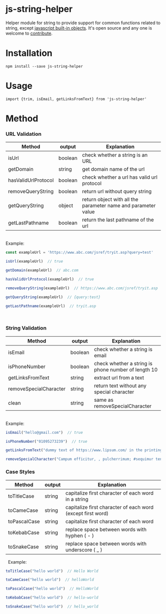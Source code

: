 # js-string-helper

Helper module for string to provide support for common functions related to string, except [javascript built-in objects](https://developer.mozilla.org/en-US/docs/Web/JavaScript/Reference/Global_Objects/String). It's open source and any one is welcome to [contribute](https://github.com/sifatul/js-string-helper/blob/913b16a95360eeb9083040cb04c28b17fac2a9e9/CONTRIBUTING.md).

# Installation
`npm install --save js-string-helper`

# Usage
`import {trim, isEmail, getLinksFromText} from 'js-string-helper' `
# Method

### URL Validation
 
| Method | output | Explanation
| ------------- | ------------- | ------------- |
| isUrl  | boolean  | check whether a string is an URL
| getDomain  | string  | get domain name of the url
| hasValidUrlProtocol  | boolean  | check whether a url has valid url protocol
| removeQueryString  | boolean  | return url without query string
| getQueryString  | object  | return object with all the parameter name and parameter value
| getLastPathname  | boolean  | return the last pathname of the url

&nbsp; \
Example: 
```js
const exampleUrl = 'https://www.abc.com/jsref/tryit.asp?query=test'

isUrl(exampleUrl)  // true

getDomain(exampleUrl)  // abc.com

hasValidUrlProtocol(exampleUrl)  // true

removeQueryString(exampleUrl)  // https://www.abc.com/jsref/tryit.asp

getQueryString(exampleUrl)  // {query:test}

getLastPathname(exampleUrl)  // tryit.asp
``` 
&nbsp;
### String Validation
| Method | output | Explanation
| ------------- | ------------- | ------------- |
| isEmail  | boolean  | check whether a string is email
| isPhoneNumber  | boolean  | check whether a string is phone number of length 10
| getLinksFromText  | string  | extract url from a text
| removeSpecialCharacter  | string  | return text without any special character
| clean  | string  | same as removeSpecialCharacter
 

&nbsp; \
Example: 
```js
isEmail("hello@gmail.com")  // true

isPhoneNumber("01095273239")  // true 

getLinksFromText("dummy text of https://www.lipsum.com/ in the printing")  // https://www.lipsum.com/ 

removeSpecialCharacter("Campum efficitur, , pulcherrimum; #sequimur teneam ullo! ")  // Campum efficitur  pulcherrimum sequimur teneam ullo  asp

``` 
### Case Styles
| Method | output | Explanation
| ------------- | ------------- | ------------- | 
| toTitleCase  | string  | capitalize first character of each word in a string
| toCameCase  | string  | capitalize first character of each word (except first word)
| toPascalCase  | string  | capitalize first character of each word
| toKebabCase  | string  | replace space between words with hyphen ( - )
| toSnakeCase  | string  | replace space between words with underscore ( _ ) 

&nbsp; 
Example: 
```js
toTitleCase("hello world")  // Hello World

toCameCase("hello world")  // helloWorld

toPascalCase("hello world")  // HelloWorld

toKebabCase("hello world")  // hello-world

toSnakeCase("hello world")  // hello_world
``` 

